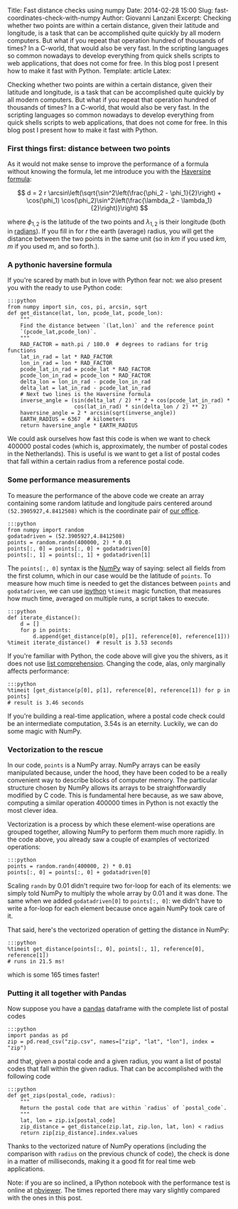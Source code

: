 Title: Fast distance checks using numpy
Date: 2014-02-28 15:00
Slug: fast-coordinates-check-with-numpy
Author: Giovanni Lanzani
Excerpt: Checking whether two points are within a certain distance, given their latitude and longitude, is a task that can be accomplished quite quickly by all modern computers. But what if you repeat that operation hundred of thousands of times?  In a C-world, that would also be very fast. In the scripting languages so common nowadays to develop everything from quick shells scripts to web applications, that does not come for free. In this blog post I present how to make it fast with Python.
Template: article
Latex:

Checking whether two points are within a certain distance, given their latitude
and longitude, is a task that can be accomplished quite quickly by all modern
computers. But what if you repeat that operation hundred of thousands of times?
In a C-world, that would also be very fast. In the scripting languages so
common nowadays to develop everything from quick shells scripts to web
applications, that does not come for free. In this blog post I present how to
make it fast with Python.

### First things first: distance between two points

As it would not make sense to improve the performance of a formula without
knowing the formula, let me introduce you with the [Haversine formula][haversine]:

$$
d = 2 r \arcsin\left(\sqrt{\sin^2\left(\frac{\phi_2 - \phi_1}{2}\right) + \cos(\phi_1) \cos(\phi_2)\sin^2\left(\frac{\lambda_2 - \lambda_1}{2}\right)}\right)
$$

where $\phi_{1,2}$ is the latitude of the two points and $\lambda_{1,2}$ is
their longitude (both in [radians]). If you fill in for $r$ the earth (average)
radius, you will get the distance between the two points in the same unit (so
in $km$ if you used $km$, $m$ if you used $m$, and so forth.).

### A pythonic haversine formula

If you're scared by math but in love with Python fear not: we also present you
with the ready to use Python code:

    :::python
    from numpy import sin, cos, pi, arcsin, sqrt
    def get_distance(lat, lon, pcode_lat, pcode_lon):
        """
        Find the distance between `(lat,lon)` and the reference point
        `(pcode_lat,pcode_lon)`.
        """
        RAD_FACTOR = math.pi / 180.0  # degrees to radians for trig functions
        lat_in_rad = lat * RAD_FACTOR
        lon_in_rad = lon * RAD_FACTOR
        pcode_lat_in_rad = pcode_lat * RAD_FACTOR
        pcode_lon_in_rad = pcode_lon * RAD_FACTOR
        delta_lon = lon_in_rad - pcode_lon_in_rad
        delta_lat = lat_in_rad - pcode_lat_in_rad
        # Next two lines is the Haversine formula
        inverse_angle = (sin(delta_lat / 2) ** 2 + cos(pcode_lat_in_rad) *
                         cos(lat_in_rad) * sin(delta_lon / 2) ** 2)
        haversine_angle = 2 * arcsin(sqrt(inverse_angle))
        EARTH_RADIUS = 6367  # kilometers
        return haversine_angle * EARTH_RADIUS

We could ask ourselves how fast this code is when we want to check
400000 postal codes (which is, approximately, the number of postal codes in the
Netherlands). This is useful is we want to get a list of postal codes that fall
within a certain radius from a reference postal code.

### Some performance measurements

To measure the performance of the above code we create an array containing some
random latitude and longitude pairs centered around `(52.3905927,4.8412508)`
which is the coordinate pair of [our office][contact].

    :::python
    from numpy import random
    godatadriven = (52.3905927,4.8412508)
    points = random.randn(400000, 2) * 0.01
    points[:, 0] = points[:, 0] + godatadriven[0]
    points[:, 1] = points[:, 1] + godatadriven[1]

The `points[:, 0]` syntax is the
[NumPy] way of saying: select all fields from the first column, which in
our case would be the latitude of `points`. To measure how much time is needed to get
the distances between `points` and `godatadriven`, we can use [ipython]
`%timeit` magic function, that measures how much time, averaged on multiple
runs, a script takes to execute.

    :::python
    def iterate_distance():
        d = []
        for p in points:
            d.append(get_distance(p[0], p[1], reference[0], reference[1]))
    %timeit iterate_distance()  # result is 3.53 seconds

If you're familiar with Python, the code above will give you the shivers, as it
does not use [list comprehension][list-comprehension]. Changing the code, alas,
only marginally affects performance:

    :::python
    %timeit [get_distance(p[0], p[1], reference[0], reference[1]) for p in points]
    # result is 3.46 seconds

If you're building a real-time application, where a postal code check could be an
intermediate computation, $3$.54s is an eternity. Luckily, we can do some magic
with NumPy.

### Vectorization to the rescue

In our code, `points` is a NumPy array. NumPy arrays can be easily manipulated
because, under the hood, they have been coded to be a really convenient way to
describe blocks of computer memory. The particular structure chosen by NumPy
allows its arrays to be straightforwardly modified by C code. This is
fundamental here because, as we saw above, computing a similar operation 400000
times in Python is not exactly the most clever idea.

Vectorization is a process by which these element-wise operations are grouped
together, allowing NumPy to perform them much more rapidly. In
the code above, you already saw a couple of examples of vectorized operations:

    :::python
    points = random.randn(400000, 2) * 0.01
    points[:, 0] = points[:, 0] + godatadriven[0]

Scaling `randn` by 0.01 didn't require two for-loop for each of its elements:
we simply told NumPy to multiply the whole array by 0.01 and it was done. The
same when we added `godatadriven[0]` to `points[:, 0]`: we didn't have to write
a for-loop for each element because once again NumPy took care of it.

That said, here's the vectorized operation of getting the distance in NumPy:

    :::python
    %timeit get_distance(points[:, 0], points[:, 1], reference[0], reference[1])
    # runs in 21.5 ms!

which is some 165 times faster!

### Putting it all together with Pandas

Now suppose you have a [pandas] dataframe with the complete list of postal
codes

    :::python
    import pandas as pd
    zip = pd.read_csv("zip.csv", names=["zip", "lat", "lon"], index = "zip")

and that, given a postal code and a given radius, you want a list of postal
codes that fall within the given radius. That can be accomplished with the
following code

    :::python
    def get_zips(postal_code, radius):
        """
        Return the postal code that are within `radius` of `postal_code`.
        """
        lat, lon = zip.ix[postal_code]
        zip_distance = get_distance(zip.lat, zip.lon, lat, lon) < radius
        return zip[zip_distance].index.values

Thanks to the vectorized nature of NumPy operations (including the comparison
with `radius` on the previous chunck of code), the check is done in a matter of
milliseconds, making it a good fit for real time web applications.

Note: if you are so inclined, a IPython notebook with the performance test is
online at [nbviewer]. The times reported there may vary slightly compared with
the ones in this post.



[haversine]: http://en.wikipedia.org/wiki/Haversine_formula
[radians]: http://en.wikipedia.org/wiki/Radian
[contact]: http://www.godatadriven.com/contact.html
[NumPy]: http://www.numpy.org
[ipython]: http://www.ipython.org
[list-comprehension]: http://docs.python.org/2/tutorial/datastructures.html#list-comprehensions
[pandas]: http://pandas.pydata.org
[nbviewer]: http://nbviewer.ipython.org/gist/gglanzani/9271842
